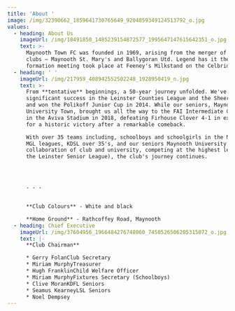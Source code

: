 ```yaml
---
title: 'About '
image: /img/32390662_1859641730765649_9204859349124513792_o.jpg
values:
  - heading: About Us
    imageUrl: /img/18491850_1485239154872577_1995647147615642351_o.jpg
    text: >-
      Maynooth Town FC was founded in 1969, arising from the merger of two local
      clubs – Maynooth St. Mary's and Ballygoran Utd. Legend has it the
      formation meeting took place at Feeney's Milkstand on the Celbridge Road.
  - heading: ' '
    imageUrl: /img/217959_408942552502248_1928950419_n.jpg
    text: >-
      From **tentative** beginnings, a 50-year journey unfolded. We've enjoyed
      significant success in the Leinster Counties League and the Sheeran Cup,
      and won the Polikoff Junior Cup in 2014. While our seniors, Maynooth
      University Town, brought us all the way to the FAI Intermediate Cup Final
      in the Aviva Stadium in 2018, defeating Firhouse Clover 4-1 in extra time
      for a historic victory after a remarkable comeback.

      With over 35 teams including, schoolboys and schoolgirls in the NDSL and
      MGL leagues, KDSL over 35's, and our seniors Maynooth University Town (a
      collaboration of club and university, competing at the highest level in
      the Leinster Senior League), the club's journey continues.




      - - -


      **Club Colours** - White and black

      **Home Ground** - Rathcoffey Road, Maynooth
  - heading: Chief Executive
    imageUrl: /img/37604956_1966484276748060_7450526506205315072_o.jpg
    text: |-
      **Club Chairman**

      * Gerry FolanClub Secretary 
      * Miriam MurphyTreasurer 
      * Hugh FranklinChild Welfare Officer 
      * Miriam MurphyFixtures Secretary (Schoolboys) 
      * Clive MoranKDFL Seniors 
      * Seamus KearneyLSL Seniors 
      * Noel Dempsey
---
```


